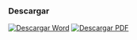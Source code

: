 
### Descargar

<a href="#"><img src="../imagenes/icono-word.png" alt="Descargar Word"></a> <a href="reglamento-interior-simas.pdf"><img src="../imagenes/icono-pdf.png" alt="Descargar PDF"></a>

